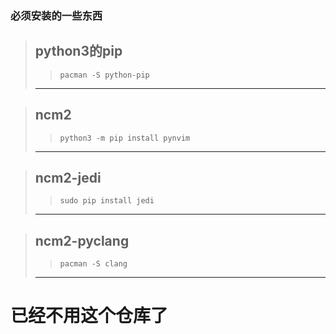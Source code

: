 ### 必须安装的一些东西

> ## python3的pip
> > 
> > ```
> > pacman -S python-pip
> > ```
> --------

> ## ncm2
> > ```
> > python3 -m pip install pynvim
> > ```
> --------


> ## ncm2-jedi
> > 
> > ```
> > sudo pip install jedi
> > ```
> --------

> ## ncm2-pyclang
> > ```
> > pacman -S clang
> > ```
> --------

# 已经不用这个仓库了
